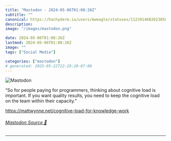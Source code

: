 ```yaml
---
title: "Mastodon - 2024-05-06T01:08:26Z"
subtitle: ""
canonical: https://hachyderm.io/users/mweagle/statuses/112391468262305085
description:
image: "/images/mastodon.png"

date: 2024-05-06T01:08:26Z
lastmod: 2024-05-06T01:08:26Z
image: ""
tags: ["Social Media"]

categories: ["mastodon"]
# generated: 2025-05-22T22:29:20-07:00
---
```

![Mastodon](/images/mastodon.png)

<p>“So for people paying for programmers, thinking about cognitive load is important. If you want quality results, you need to keep the cognitive load on the team within their capacity.”</p><p><a href="https://mattwynne.net/cognitive-load-for-knowledge-work" target="_blank" rel="nofollow noopener noreferrer" translate="no"><span class="invisible">https://</span><span class="ellipsis">mattwynne.net/cognitive-load-f</span><span class="invisible">or-knowledge-work</span></a></p>


###### [Mastodon Source 🐘](https://hachyderm.io/@mweagle/112391468262305085)

___
